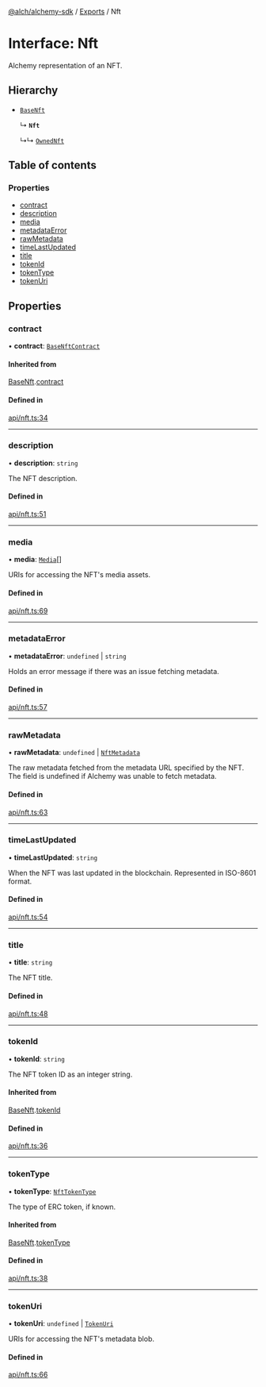 [@alch/alchemy-sdk](../README.md) / [Exports](../modules.md) / Nft

# Interface: Nft

Alchemy representation of an NFT.

## Hierarchy

- [`BaseNft`](BaseNft.md)

  ↳ **`Nft`**

  ↳↳ [`OwnedNft`](OwnedNft.md)

## Table of contents

### Properties

- [contract](Nft.md#contract)
- [description](Nft.md#description)
- [media](Nft.md#media)
- [metadataError](Nft.md#metadataerror)
- [rawMetadata](Nft.md#rawmetadata)
- [timeLastUpdated](Nft.md#timelastupdated)
- [title](Nft.md#title)
- [tokenId](Nft.md#tokenid)
- [tokenType](Nft.md#tokentype)
- [tokenUri](Nft.md#tokenuri)

## Properties

### contract

• **contract**: [`BaseNftContract`](BaseNftContract.md)

#### Inherited from

[BaseNft](BaseNft.md).[contract](BaseNft.md#contract)

#### Defined in

[api/nft.ts:34](https://github.com/alchemyplatform/alchemy-sdk-js/blob/865aa2b/src/api/nft.ts#L34)

___

### description

• **description**: `string`

The NFT description.

#### Defined in

[api/nft.ts:51](https://github.com/alchemyplatform/alchemy-sdk-js/blob/865aa2b/src/api/nft.ts#L51)

___

### media

• **media**: [`Media`](Media.md)[]

URIs for accessing the NFT's media assets.

#### Defined in

[api/nft.ts:69](https://github.com/alchemyplatform/alchemy-sdk-js/blob/865aa2b/src/api/nft.ts#L69)

___

### metadataError

• **metadataError**: `undefined` \| `string`

Holds an error message if there was an issue fetching metadata.

#### Defined in

[api/nft.ts:57](https://github.com/alchemyplatform/alchemy-sdk-js/blob/865aa2b/src/api/nft.ts#L57)

___

### rawMetadata

• **rawMetadata**: `undefined` \| [`NftMetadata`](NftMetadata.md)

The raw metadata fetched from the metadata URL specified by the NFT. The
field is undefined if Alchemy was unable to fetch metadata.

#### Defined in

[api/nft.ts:63](https://github.com/alchemyplatform/alchemy-sdk-js/blob/865aa2b/src/api/nft.ts#L63)

___

### timeLastUpdated

• **timeLastUpdated**: `string`

When the NFT was last updated in the blockchain. Represented in ISO-8601 format.

#### Defined in

[api/nft.ts:54](https://github.com/alchemyplatform/alchemy-sdk-js/blob/865aa2b/src/api/nft.ts#L54)

___

### title

• **title**: `string`

The NFT title.

#### Defined in

[api/nft.ts:48](https://github.com/alchemyplatform/alchemy-sdk-js/blob/865aa2b/src/api/nft.ts#L48)

___

### tokenId

• **tokenId**: `string`

The NFT token ID as an integer string.

#### Inherited from

[BaseNft](BaseNft.md).[tokenId](BaseNft.md#tokenid)

#### Defined in

[api/nft.ts:36](https://github.com/alchemyplatform/alchemy-sdk-js/blob/865aa2b/src/api/nft.ts#L36)

___

### tokenType

• **tokenType**: [`NftTokenType`](../enums/NftTokenType.md)

The type of ERC token, if known.

#### Inherited from

[BaseNft](BaseNft.md).[tokenType](BaseNft.md#tokentype)

#### Defined in

[api/nft.ts:38](https://github.com/alchemyplatform/alchemy-sdk-js/blob/865aa2b/src/api/nft.ts#L38)

___

### tokenUri

• **tokenUri**: `undefined` \| [`TokenUri`](TokenUri.md)

URIs for accessing the NFT's metadata blob.

#### Defined in

[api/nft.ts:66](https://github.com/alchemyplatform/alchemy-sdk-js/blob/865aa2b/src/api/nft.ts#L66)

